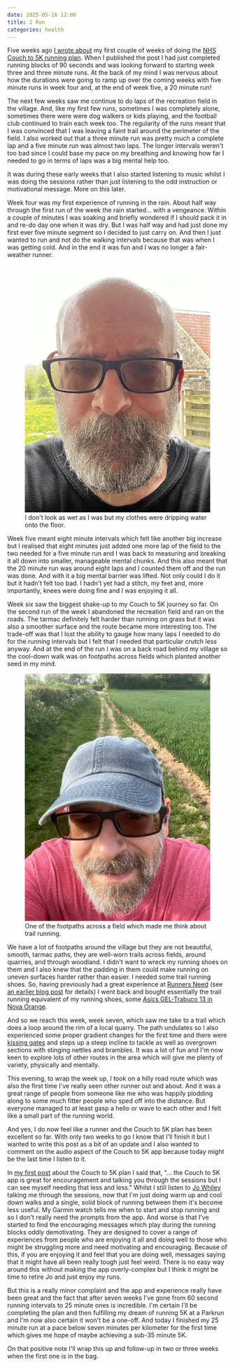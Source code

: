 ```yaml
---
date: 2025-05-16 12:00
title: I Run
categories: health
---
```


Five weeks ago [I wrote about](2025-04-10-couch-to-somewhere) my first couple of weeks of doing the [NHS Couch to 5K running plan](https://www.nhs.uk/better-health/get-active/get-running-with-couch-to-5k/). When I published the post I had just completed running blocks of 90 seconds and was looking forward to starting week three and three minute runs. At the back of my mind I was nervous about how the durations were going to ramp up over the coming weeks with five minute runs in week four and, at the end of week five, a 20 minute run!

The next few weeks saw me continue to do laps of the recreation field in the village. And, like my first few runs, sometimes I was completely alone, sometimes there were were dog walkers or kids playing, and the football club continued to train each week too. The regularity of the runs meant that I was convinced that I was leaving a faint trail around the perimeter of the field. I also worked out that a three minute run was pretty much a complete lap and a five minute run was almost two laps. The longer intervals weren't too bad since I could base my pace on my breathing and knowing how far I needed to go in terms of laps was a big mental help too.

It was during these early weeks that I also started listening to music whilst I was doing the sessions rather than just listening to the odd instruction or motivational message. More on this later.

Week four was my first experience of running in the rain. About half way through the first run of the week the rain started... with a vengeance. Within a couple of minutes I was soaking and briefly wondered if I should pack it in and re-do day one when it was dry. But I was half way and had just done my first ever five minute segment so I decided to just carry on. And then I just wanted to run and not do the walking intervals because that was when I was getting cold. And in the end it was fun and I was no longer a fair-weather runner.

<figure>
  <img src="/images/2025-05-16-i-run-in-the-rain.jpg" alt="A selfie of me after running in the rain"/>
  <figcaption>I don't look as wet as I was but my clothes were dripping water onto the floor.</figcaption>
</figure>

Week five meant eight minute intervals which felt like another big increase but I realised that eight minutes just added one more lap of the field to the two needed for a five minute run and I was back to measuring and breaking it all down into smaller, manageable mental chunks. And this also meant that the 20 minute run was around eight laps and I counted them off and the run was done. And with it a big mental barrier was lifted. Not only could I do it but it hadn't felt too bad. I hadn't yet had a stitch, my feet and, more importantly, knees were doing fine and I was enjoying it all.

Week six saw the biggest shake-up to my Couch to 5K journey so far. On the second run of the week I abandoned the recreation field and ran on the roads. The tarmac definitely felt harder than running on grass but it was also a smoother surface and the route became more interesting too. The trade-off was that I lost the ability to gauge how many laps I needed to do for the running intervals but I felt that I needed that particular crutch less anyway. And at the end of the run I was on a back road behind my village so the cool-down walk was on footpaths across fields which planted another seed in my mind.

<figure>
  <img src="/images/2025-05-16-i-run-on-trails.jpg" alt="A selfie of me on a footpath across a field"/>
  <figcaption>One of the footpaths across a field which made me think about trail running.</figcaption>
</figure>

We have a lot of footpaths around the village but they are not beautiful, smooth, tarmac paths, they are well-worn trails across fields, around quarries, and through woodland. I didn't want to wreck my running shoes on them and I also knew that the padding in them could make running on uneven surfaces harder rather than easier. I needed some trail running shoes. So, having previously had a great experience at [Runners Need](https://www.runnersneed.com/) (see [an earlier blog post](https://blog.sgawolf.com/post/2025-02-08-changing-my-lifestyle) for details) I went back and bought essentially the trail running equivalent of my running shoes, some [Asics GEL-Trabuco 13 in Nova Orange](https://www.asics.com/gb/en-gb/gel-trabuco-13/p/1011B973-800.html).

And so we reach this week, week seven, which saw me take to a trail which does a loop around the rim of a local quarry. The path undulates so I also experienced some proper gradient changes for the first time and there were [kissing gates](https://en.wikipedia.org/wiki/Kissing_gate) and steps up a steep incline to tackle as well as overgrown sections with stinging nettles and brambles. It was a lot of fun and I'm now keen to explore lots of other routes in the area which will give me plenty of variety, physically and mentally.

This evening, to wrap the week up, I took on a hilly road route which was also the first time I've really seen other runner out and about. And it was a great range of people from someone like me who was happily plodding along to some much fitter people who sped off into the distance. But everyone managed to at least gasp a hello or wave to each other and I felt like a small part of the running world.

And yes, I do now feel like a runner and the Couch to 5K plan has been excellent so far. With only two weeks to go I know that I'll finish it but I wanted to write this post as a bit of an update and I also wanted to comment on the audio aspect of the Couch to 5K app because today might be the last time I listen to it.

In [my first post](https://blog.sgawolf.com/post/2025-04-10-couch-to-somewhere) about the Couch to 5K plan I said that, "... the Couch to 5K app is great for encouragement and talking you through the sessions but I can see myself needing that less and less." Whilst I still listen to [Jo Whiley](https://en.wikipedia.org/wiki/Jo_Whiley) talking me through the sessions, now that I'm just doing warm up and cool down walks and a single, solid block of running between them it's become less useful. My Garmin watch tells me when to start and stop running and so I don't really need the prompts from the app. And worse is that I've started to find the encouraging messages which play during the running blocks oddly demotivating. They are designed to cover a range of experiences from people who are enjoying it all and doing well to those who might be struggling more and need motivating and encouraging. Because of this, if you are enjoying it and feel that you are doing well, messages saying that it might have all been really tough just feel weird. There is no easy way around this without making the app overly-complex but I think it might be time to retire Jo and just enjoy my runs.

But this is a really minor complaint and the app and experience really have been great and the fact that after seven weeks I've gone from 60 second running intervals to 25 minute ones is incredible. I'm certain I'll be completing the plan and then fulfilling my dream of running 5K at a Parkrun and I'm now also certain it won't be a one-off. And today I finished my 25 minute run at a pace below seven minutes per kilometer for the first time which gives me hope of maybe achieving a sub-35 minute 5K.

On that positive note I'll wrap this up and follow-up in two or three weeks when the first one is in the bag.
